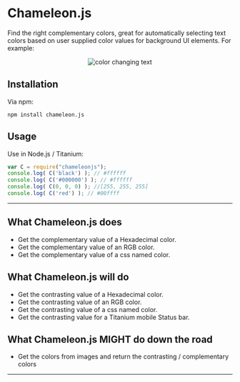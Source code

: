 # Chameleon.js

Find the right complementary colors, great for automatically selecting text colors based on user supplied color values for background UI elements. For example:

<p align="center">
  <img src="http://i.imgur.com/rTz01Qb.gif" alt="color changing text"/>
</p>

## Installation

Via npm:

	npm install chameleon.js

## Usage
Use in Node.js / Titanium:

```javascript
var C = require("chameleonjs");
console.log( C('black') ); // #ffffff
console.log( C('#000000') ); // #ffffff
console.log( C(0, 0, 0) ); //[255, 255, 255]
console.log( C('red') ); // #00ffff
```
---

## What Chameleon.js does

* Get the complementary value of a Hexadecimal color.
* Get the complementary value of an RGB color.
* Get the complementary value of a css named color.

## What Chameleon.js will do

* Get the contrasting value of a Hexadecimal color.
* Get the contrasting value of an RGB color.
* Get the contrasting value of a css named color.
* Get the contrasting value for a Titanium mobile Status bar.

## What Chameleon.js MIGHT do down the road
* Get the colors from images and return the contrasting / complementary colors

* * *
